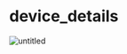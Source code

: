 # device_details




![untitled](https://user-images.githubusercontent.com/26245770/115145798-456ebd80-a008-11eb-8152-35e593c4a85b.gif)
